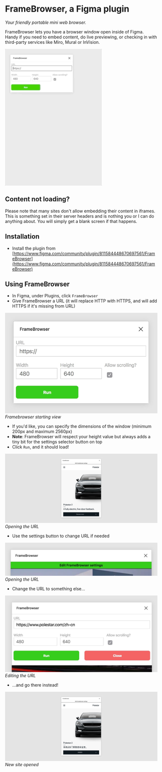 # FrameBrowser, a Figma plugin

_Your friendly portable mini web browser._

FrameBrowser lets you have a browser window open inside of Figma. Handy if you need to embed content, do live previewing, or checking in with third-party services like Miro, Mural or InVision.

![](framebrowser.gif)

## Content not loading?

Please note that many sites don't allow embedding their content in iframes. This is something set in their server headers and is nothing you or I can do anything about. You will simply get a blank screen if that happens.

## Installation

- Install the plugin from [https://www.figma.com/community/plugin/811584448670697561/FrameBrowser](https://www.figma.com/community/plugin/811584448670697561/FrameBrowser)

## Using FrameBrowser

- In Figma, under Plugins, click `FrameBrowser`
- Give FrameBrowser a URL (it will replace HTTP with HTTPS, and will add HTTPS if it's missing from URL)

![Framebrowser starting view](framebrowser-demo-1.jpg)
_Framebrowser starting view_

- If you'd like, you can specify the dimensions of the window (minimum 200px and maximum 2560px)
- **Note**: FrameBrowser will respect your height value but always adds a tiny bit for the settings selector button on top
- Click `Run`, and it should load!

![Opening the URL](framebrowser-demo-2.jpg)
_Opening the URL_

- Use the settings button to change URL if needed

![Opening the URL](framebrowser-demo-3.jpg)
_Opening the URL_

- Change the URL to something else...

![Editing the URL](framebrowser-demo-4.jpg)
_Editing the URL_

- ...and go there instead!

![New site opened](framebrowser-demo-5.jpg)
_New site opened_
